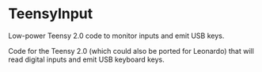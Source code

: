 TeensyInput
===========

Low-power Teensy 2.0 code to monitor inputs and emit USB keys.

Code for the Teensy 2.0 (which could also be ported for Leonardo) that will read digital inputs and emit USB keyboard keys.
